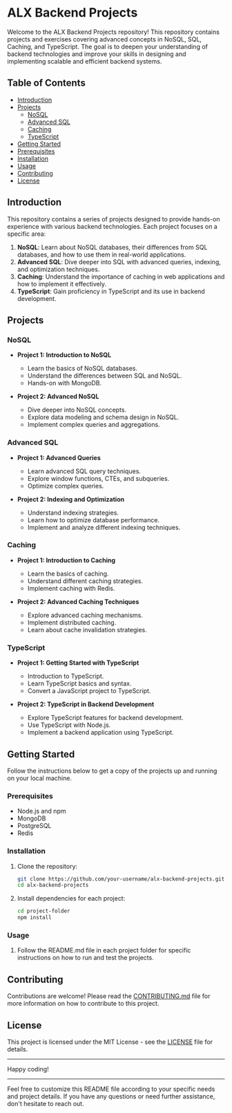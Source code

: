 # ALX Backend Projects

Welcome to the ALX Backend Projects repository! This repository contains projects and exercises covering advanced concepts in NoSQL, SQL, Caching, and TypeScript. The goal is to deepen your understanding of backend technologies and improve your skills in designing and implementing scalable and efficient backend systems.

## Table of Contents

- [Introduction](#introduction)
- [Projects](#projects)
  - [NoSQL](#nosql)
  - [Advanced SQL](#advanced-sql)
  - [Caching](#caching)
  - [TypeScript](#typescript)
- [Getting Started](#getting-started)
- [Prerequisites](#prerequisites)
- [Installation](#installation)
- [Usage](#usage)
- [Contributing](#contributing)
- [License](#license)

## Introduction

This repository contains a series of projects designed to provide hands-on experience with various backend technologies. Each project focuses on a specific area:

1. **NoSQL**: Learn about NoSQL databases, their differences from SQL databases, and how to use them in real-world applications.
2. **Advanced SQL**: Dive deeper into SQL with advanced queries, indexing, and optimization techniques.
3. **Caching**: Understand the importance of caching in web applications and how to implement it effectively.
4. **TypeScript**: Gain proficiency in TypeScript and its use in backend development.

## Projects

### NoSQL

- **Project 1: Introduction to NoSQL**
  - Learn the basics of NoSQL databases.
  - Understand the differences between SQL and NoSQL.
  - Hands-on with MongoDB.

- **Project 2: Advanced NoSQL**
  - Dive deeper into NoSQL concepts.
  - Explore data modeling and schema design in NoSQL.
  - Implement complex queries and aggregations.

### Advanced SQL

- **Project 1: Advanced Queries**
  - Learn advanced SQL query techniques.
  - Explore window functions, CTEs, and subqueries.
  - Optimize complex queries.

- **Project 2: Indexing and Optimization**
  - Understand indexing strategies.
  - Learn how to optimize database performance.
  - Implement and analyze different indexing techniques.

### Caching

- **Project 1: Introduction to Caching**
  - Learn the basics of caching.
  - Understand different caching strategies.
  - Implement caching with Redis.

- **Project 2: Advanced Caching Techniques**
  - Explore advanced caching mechanisms.
  - Implement distributed caching.
  - Learn about cache invalidation strategies.

### TypeScript

- **Project 1: Getting Started with TypeScript**
  - Introduction to TypeScript.
  - Learn TypeScript basics and syntax.
  - Convert a JavaScript project to TypeScript.

- **Project 2: TypeScript in Backend Development**
  - Explore TypeScript features for backend development.
  - Use TypeScript with Node.js.
  - Implement a backend application using TypeScript.

## Getting Started

Follow the instructions below to get a copy of the projects up and running on your local machine.

### Prerequisites

- Node.js and npm
- MongoDB
- PostgreSQL
- Redis

### Installation

1. Clone the repository:

   ```bash
   git clone https://github.com/your-username/alx-backend-projects.git
   cd alx-backend-projects
   ```

2. Install dependencies for each project:

   ```bash
   cd project-folder
   npm install
   ```

### Usage

1. Follow the README.md file in each project folder for specific instructions on how to run and test the projects.

## Contributing

Contributions are welcome! Please read the [CONTRIBUTING.md](CONTRIBUTING.md) file for more information on how to contribute to this project.

## License

This project is licensed under the MIT License - see the [LICENSE](LICENSE) file for details.

---

Happy coding!

---

Feel free to customize this README file according to your specific needs and project details. If you have any questions or need further assistance, don't hesitate to reach out.

